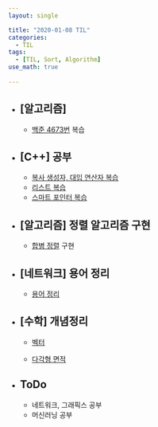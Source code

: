 ```yaml
---
layout: single

title: "2020-01-08 TIL"
categories:
  - TIL
tags:
  - [TIL, Sort, Algorithm]
use_math: true
 
---
```




- ## [알고리즘]

  - [백준 4673번](https://github.com/JangHyeonJun/AlgorithmStudy/blob/master/Algorithms/4673_2.cpp) 복습

  

- ## [C++] 공부

  - [복사 생성자, 대입 연산자 복습](https://github.com/JangHyeonJun/CPPStudy/blob/master/CPPStudy/copyConstructor.cpp)
  - [리스트 복습](https://github.com/JangHyeonJun/CPPStudy/blob/master/CPPStudy/stlList.cpp)
  - [스마트 포인터 복습](https://github.com/JangHyeonJun/CPPStudy/blob/master/CPPStudy/smart_pointer_unique.cpp)

  

- ## [알고리즘] 정렬 알고리즘 구현

  - [합병 정렬](https://github.com/JangHyeonJun/AlgorithmStudy/blob/master/Algorithms/merge_sort.cpp) 구현

    

- ## [네트워크] 용어 정리

  - [용어 정리](/network/Network-Terminology)

  

- ## [수학] 개념정리

  - [벡터](/math/Vector)
  
  - [다각형 면적](/math/Polygon-Area)



- ## ToDo

  - 네트워크, 그래픽스 공부
  - 머신러닝 공부
